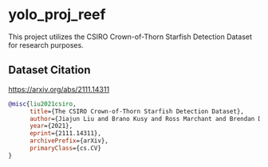 # yolo_proj_reef

This project utilizes the CSIRO Crown-of-Thorn Starfish Detection Dataset for research purposes.

## Dataset Citation
https://arxiv.org/abs/2111.14311
```bibtex
@misc{liu2021csiro,
      title={The CSIRO Crown-of-Thorn Starfish Detection Dataset}, 
      author={Jiajun Liu and Brano Kusy and Ross Marchant and Brendan Do and Torsten Merz and Joey Crosswell and Andy Steven and Nic Heaney and Karl von Richter and Lachlan Tychsen-Smith and David Ahmedt-Aristizabal and Mohammad Ali Armin and Geoffrey Carlin and Russ Babcock and Peyman Moghadam and Daniel Smith and Tim Davis and Kemal El Moujahid and Martin Wicke and Megha Malpani},
      year={2021},
      eprint={2111.14311},
      archivePrefix={arXiv},
      primaryClass={cs.CV}
}
